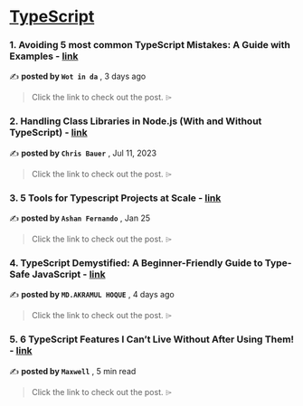 
<h1><a href=https://medium.com/tag/typescript-tips/recommended target="_blank" rel="noopener noreferrer">TypeScript</a></h1>
<h3>1. Avoiding 5 most common TypeScript Mistakes: A Guide with Examples - <a href=https://medium.com/@saimalibaloch/avoiding-5-most-common-typescript-mistakes-a-guide-with-examples-36a8a7ba2b65?source=tag_recommended_feed---------0-84----------typescript_tips----------65457fa3_15e0_4b5f_a73c_d3f33b13bf3a------- target="_blank" rel="noopener noreferrer">link</a></h3>

✍️ **posted by `Wot in da`** <date> , 3 days ago</date>

<blockquote>Click the link to check out the post. ⌲</blockquote>

<h3>2. Handling Class Libraries in Node.js (With and Without TypeScript) - <a href=https://medium.com/better-programming/handling-class-libraries-in-node-js-with-and-without-typescript-39b73b2186b6?source=tag_recommended_feed---------1-107----------typescript_tips----------65457fa3_15e0_4b5f_a73c_d3f33b13bf3a------- target="_blank" rel="noopener noreferrer">link</a></h3>

✍️ **posted by `Chris Bauer`** <date> , Jul 11, 2023</date>

<blockquote>Click the link to check out the post. ⌲</blockquote>

<h3>3. 5 Tools for Typescript Projects at Scale - <a href=https://medium.com/bitsrc/5-tools-for-typescript-projects-at-scale-05667f8a0ae0?source=tag_recommended_feed---------2-85----------typescript_tips----------65457fa3_15e0_4b5f_a73c_d3f33b13bf3a------- target="_blank" rel="noopener noreferrer">link</a></h3>

✍️ **posted by `Ashan Fernando`** <date> , Jan 25</date>

<blockquote>Click the link to check out the post. ⌲</blockquote>

<h3>4. TypeScript Demystified: A Beginner-Friendly Guide to Type-Safe JavaScript - <a href=https://medium.com/@coderemran6910/typescript-demystified-a-beginner-friendly-guide-to-type-safe-javascript-5ed14c4cedda?source=tag_recommended_feed---------3-84----------typescript_tips----------65457fa3_15e0_4b5f_a73c_d3f33b13bf3a------- target="_blank" rel="noopener noreferrer">link</a></h3>

✍️ **posted by `MD.AKRAMUL HOQUE`** <date> , 4 days ago</date>

<blockquote>Click the link to check out the post. ⌲</blockquote>

<h3>5. 6 TypeScript Features I Can’t Live Without After Using Them! - <a href=https://medium.com/javascript-in-plain-english/6-typescript-features-i-cant-live-without-after-using-them-1d7feab33922?source=tag_recommended_feed---------4-85----------typescript_tips----------65457fa3_15e0_4b5f_a73c_d3f33b13bf3a------- target="_blank" rel="noopener noreferrer">link</a></h3>

✍️ **posted by `Maxwell`** <date> , 5 min read</date>

<blockquote>Click the link to check out the post. ⌲</blockquote>

